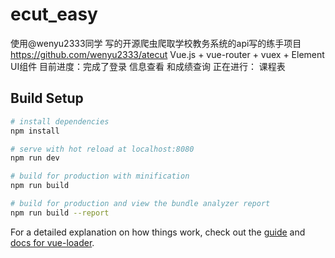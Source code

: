 ﻿# ecut_easy

使用@wenyu2333同学 写的开源爬虫爬取学校教务系统的api写的练手项目
https://github.com/wenyu2333/atecut
Vue.js + vue-router + vuex + Element UI组件
目前进度：完成了登录 信息查看 和成绩查询
正在进行： 课程表







## Build Setup

``` bash
# install dependencies
npm install

# serve with hot reload at localhost:8080
npm run dev

# build for production with minification
npm run build

# build for production and view the bundle analyzer report
npm run build --report
```

For a detailed explanation on how things work, check out the [guide](http://vuejs-templates.github.io/webpack/) and [docs for vue-loader](http://vuejs.github.io/vue-loader).

